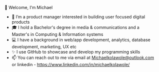  👋 Welcome, I’m Michael 
 
- 👀 I’m a product manager interested in building user focused digital products
- 🎓 I hold a Bachelor's degree in media & communications and a Master's in Computing & Information systems
- 💻  I have a background in web/app development, analytics, database development, marketing, UX etc
- ✨ I use GitHub to showcase and develop my programming skills
- 📫 You can reach out to me via email at Michaelkolawole@outlook.com or linkedin - https://www.linkedin.com/in/michaelkolawole/

